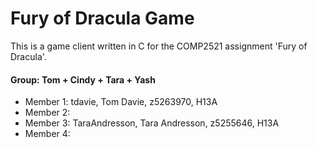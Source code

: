 # Fury of Dracula Game
This is a game client written in C for the COMP2521 assignment 'Fury of Dracula'. 

#### Group: Tom + Cindy + Tara + Yash

- Member 1: tdavie, Tom Davie, z5263970, H13A
- Member 2:
- Member 3: TaraAndresson, Tara Andresson, z5255646, H13A
- Member 4:
